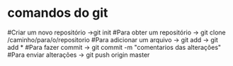 # comandos do git
#Criar um novo repositório
->git init
#Para obter um repositório
-> git clone /caminho/para/o/repositorio
#Para adicionar um arquivo 
-> git add -> git add *
#Para fazer commit 
-> git commit -m "comentarios das alterações"
#Para enviar alterações
-> git push origin master

